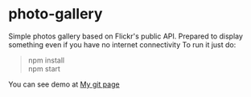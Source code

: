 # photo-gallery
Simple photos gallery based on Flickr's public API.
Prepared to display something even if you have no internet connectivity
To run it just do:

> npm install  
> npm start


You can see demo at [My git page](https://tismas.github.io/photo-gallery/)
